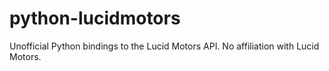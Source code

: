 # python-lucidmotors

Unofficial Python bindings to the Lucid Motors API. No affiliation with Lucid
Motors.
